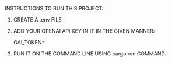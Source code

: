 INSTRUCTIONS TO RUN THIS PROJECT:

1) CREATE A .env FILE
2) ADD YOUR OPENAI API KEY IN IT IN THE GIVEN MANNER:

    OAI_TOKEN=<your OPEN AI API Key>

3) RUN IT ON THE COMMAND LINE USING cargo run COMMAND.
   
